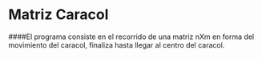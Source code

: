 # Matriz Caracol

####El programa consiste en el recorrido de una matriz nXm en forma del movimiento del caracol, finaliza hasta llegar al centro del caracol.
